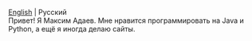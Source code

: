 [English](README.md) | Русский <br>
Привет! Я Максим Адаев. Мне нравится программировать на Java и Python, а ещё я иногда делаю сайты.
